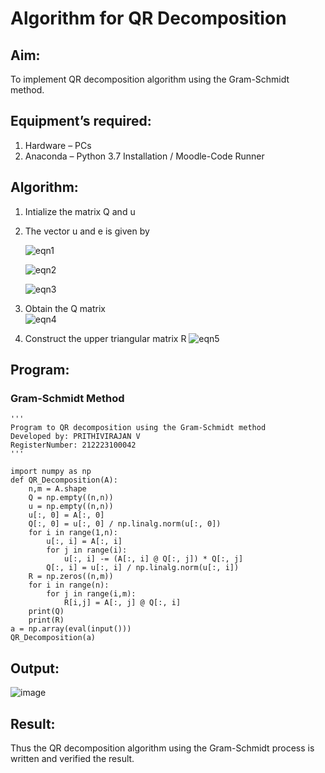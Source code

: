 # Algorithm for QR Decomposition
## Aim:
To implement QR decomposition algorithm using the Gram-Schmidt method.
## Equipment’s required:
1.	Hardware – PCs
2.	Anaconda – Python 3.7 Installation / Moodle-Code Runner
## Algorithm:
1.	Intialize the matrix Q and u
2.	The vector u and e is given by

    ![eqn1](./ex4.jpg)

    ![eqn2](./ex6.jpg)

    ![eqn3](./ex3.jpg)

3.	Obtain the Q matrix   
    ![eqn4](./ex1.jpg)
4.	Construct the upper triangular matrix R
    ![eqn5](./ex2.jpg)

## Program:
### Gram-Schmidt Method
```
''' 
Program to QR decomposition using the Gram-Schmidt method
Developed by: PRITHIVIRAJAN V
RegisterNumber: 212223100042
'''

import numpy as np
def QR_Decomposition(A):
    n,m = A.shape
    Q = np.empty((n,n))
    u = np.empty((n,n))
    u[:, 0] = A[:, 0]
    Q[:, 0] = u[:, 0] / np.linalg.norm(u[:, 0])
    for i in range(1,n):
        u[:, i] = A[:, i]
        for j in range(i):
            u[:, i] -= (A[:, i] @ Q[:, j]) * Q[:, j]
        Q[:, i] = u[:, i] / np.linalg.norm(u[:, i])
    R = np.zeros((n,m))
    for i in range(n):
        for j in range(i,m):
            R[i,j] = A[:, j] @ Q[:, i]
    print(Q)
    print(R)
a = np.array(eval(input()))
QR_Decomposition(a)
```

## Output:

![image](https://github.com/Prithivirajan2911/QRdecomposition/assets/147020085/d5ee918e-f6cb-4c74-89f5-c546ee006b20)

## Result:
Thus the QR decomposition algorithm using the Gram-Schmidt process is written and verified the result.
